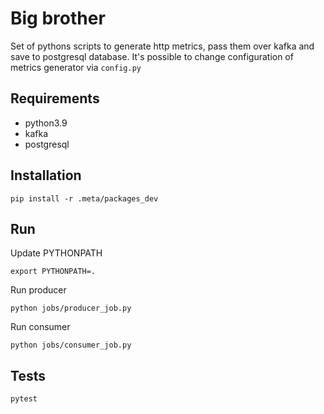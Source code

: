 # Big brother

Set of pythons scripts to generate http metrics, pass them over kafka and save to postgresql database.
It's possible to change configuration of metrics generator via `config.py`

## Requirements

- python3.9
- kafka
- postgresql

## Installation

```
pip install -r .meta/packages_dev
```

## Run

Update PYTHONPATH
```
export PYTHONPATH=.
```

Run producer
```
python jobs/producer_job.py
```

Run consumer
```
python jobs/consumer_job.py
```

## Tests

```
pytest
```
